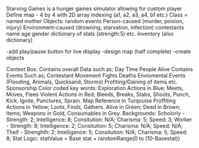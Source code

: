 Starving Games is a hunger games simulator allowing for custom player
Define map - 4 by 4 with 2D array indexing (a1, a2, a3, a4, b1 etc.)
Class = named mother
  Objects:
    random events
      Person-caused (murder, poision, injury) 
      Environment-caused (drowning, starvation, infection)
    contestants
      name
      age
      gender
      dictionary of stats (strength:5) etc. 
      inventory (also dictionary)

-add play/pause button for live display
-design map (half complete)
-create objects

Context Box:
Contains overall Data such as;
  Day
  Time
  People Alive
Contains Events Such as;
  Contestant Movement
  Fights
  Deaths
  Enviomental Events (Flooding, Animals, Quicksand, Storms)
  Profiting/Gaining of items etc.
  Sponsorship
Color coded key words:
  Exploration Actions in Blue; Meets, Moves, Flees
  Violent Actions in Red; Bleeds, Breaks, Stabs, Shoots, Punch, Kick, Ignite, Punctures, Sprain.
  Map Reference in Turqouise
  Proffiting Actions in Yellow; Loots, Finds, Gathers.
  Alive in Green;
  Dead in Brown;
  Items; Weapons in Gold, Consumables in Grey.
Backgrounds:
  Scholorly - Strength: 2; Intelligence: 8; Consitution: N/A; Charisma: 5; Speed: 3;
  Worker - Strength: 8; Intelligence: 2; Consitution: 5; Charisma: N/A; Speed: N/A;
  Theif - Strenghth: 2; Intelligence: 5; Consitution: N/A; Charisma: 5; Speed: 8;
Stat Logic:
  statValue = Base stat + randomRange(0 to (10-Basestat))

